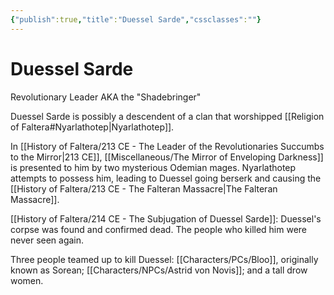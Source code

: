 ```yaml
---
{"publish":true,"title":"Duessel Sarde","cssclasses":""}
---
```



# Duessel Sarde

Revolutionary Leader AKA the "Shadebringer"

Duessel Sarde is possibly a descendent of a clan that worshipped [[Religion of Faltera#Nyarlathotep\|Nyarlathotep]].

In [[History of Faltera/213 CE - The Leader of the Revolutionaries Succumbs to the Mirror\|213 CE]], [[Miscellaneous/The Mirror of Enveloping Darkness]] is presented to him by two mysterious Odemian mages. Nyarlathotep attempts to possess him, leading to Duessel going berserk and causing the [[History of Faltera/213 CE - The Falteran Massacre\|The Falteran Massacre]].

[[History of Faltera/214 CE - The Subjugation of Duessel Sarde]]: Duessel's corpse was found and confirmed dead. The people who killed him were never seen again.

Three people teamed up to kill Duessel: [[Characters/PCs/Bloo]], originally known as Sorean; [[Characters/NPCs/Astrid von Novis]]; and a tall drow women.
